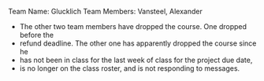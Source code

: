 Team Name:     Glucklich
Team Members:  Vansteel, Alexander

 * The other two team members have dropped the course. One dropped before the
 * refund deadline. The other one has apparently dropped the course since he
 * has not been in class for the last week of class for the project due date,
 * is no longer on the class roster, and is not responding to messages.
